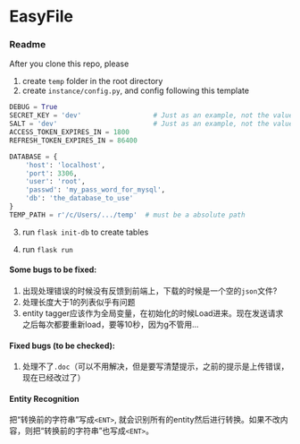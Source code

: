 # EasyFile


### Readme

After you clone this repo, please

1. create `temp` folder in the root directory
2. create `instance/config.py`, and config following this template

```python
DEBUG = True
SECRET_KEY = 'dev'                  # Just as an example, not the value we actually use
SALT = 'dev'                        # Just as an example, not the value we actually use
ACCESS_TOKEN_EXPIRES_IN = 1800
REFRESH_TOKEN_EXPIRES_IN = 86400

DATABASE = {
    'host': 'localhost',
    'port': 3306,
    'user': 'root',
    'passwd': 'my_pass_word_for_mysql',
    'db': 'the_database_to_use'
}
TEMP_PATH = r'/c/Users/.../temp'  # must be a absolute path
```

3. run `flask init-db` to create tables

4. run `flask run`


#### Some bugs to be fixed:

1. 出现处理错误的时候没有反馈到前端上，下载的时候是一个空的`json`文件?
2. 处理长度大于1的列表似乎有问题
3. entity tagger应该作为全局变量，在初始化的时候Load进来。现在发送请求之后每次都要重新load，要等10秒，因为g不管用...

#### Fixed bugs (to be checked):

1. 处理不了`.doc`（可以不用解决，但是要写清楚提示，之前的提示是上传错误，现在已经改过了）



#### Entity Recognition

把“转换前的字符串”写成`<ENT>`, 就会识别所有的entity然后进行转换。如果不改内容，则把“转换前的字符串”也写成`<ENT>`。
